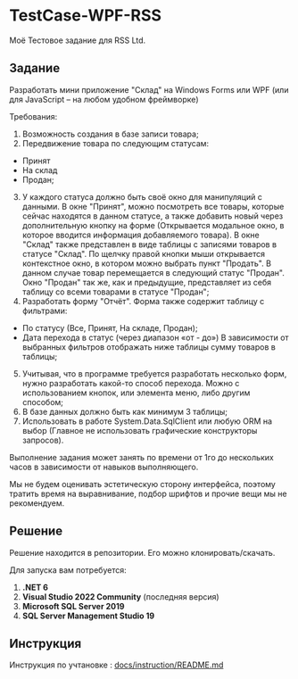 # TestCase-WPF-RSS
Моё Тестовое задание для RSS Ltd.


## Задание

Разработать мини приложение "Склад" на Windows Forms или WPF (или для JavaScript – на любом удобном фреймворке)

Требования:
1) Возможность создания в базе записи товара;
2) Передвижение товара по следующим статусам:
- Принят
- На склад
- Продан;
3) У каждого статуса должно быть своё окно для манипуляций с данными. В окне "Принят", можно посмотреть все товары, которые сейчас находятся в данном статусе, а также добавить новый через дополнительную кнопку на форме (Открывается модальное окно, в которое вводится информация добавляемого товара). В окне "Склад" также представлен в виде таблицы с записями товаров в статусе "Склад". По щелчку правой кнопки мыши открывается контекстное окно, в котором можно выбрать пункт "Продать". В данном случае товар перемещается в следующий статус "Продан". Окно "Продан" так же, как и предыдущие, представляет из себя таблицу со всеми товарами в статусе "Продан";
4) Разработать форму "Отчёт". Форма также содержит таблицу с фильтрами:
- По статусу (Все, Принят, На складе, Продан);
- Дата перехода в статус (через диапазон «от - до»)
В зависимости от выбранных фильтров отображать ниже таблицы сумму товаров в таблицы;
5) Учитывая, что в программе требуется разработать несколько форм, нужно разработать какой-то способ перехода. Можно с использованием кнопок, или элемента меню, либо другим способом;
6) В базе данных должно быть как минимум 3 таблицы;
7) Использовать в работе System.Data.SqlClient или любую ORM на выбор (Главное не использовать графические конструкторы запросов).

Выполнение задания может занять по времени от 1го до нескольких часов в зависимости от навыков выполняющего.

Мы не будем оценивать эстетическую сторону интерфейса, поэтому тратить время на выравнивание, подбор шрифтов и прочие вещи мы не рекомендуем.

## Решение

Решение находится в репозитории. Его можно клонировать/скачать.

Для запуска вам потребуется:
 1. **.NET 6**
 2. **Visual Studio 2022 Community** (последняя версия)
 3. **Microsoft SQL Server 2019**
 4. **SQL Server Management Studio 19**

## Инструкция

Инструкция по учтановке : [docs/instruction/README.md](docs/instruction/README.md)
